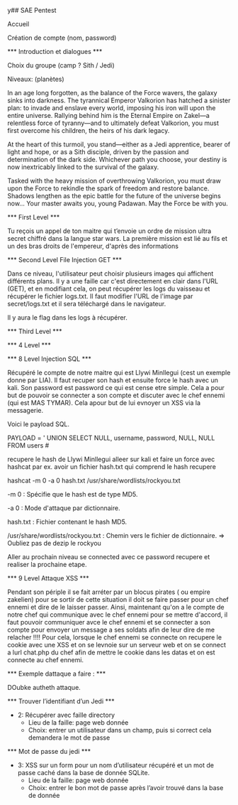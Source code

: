 y## SAE Pentest

Accueil

Création de compte (nom, password)

*** Introduction et dialogues ***

Choix du groupe (camp ? Sith / Jedi)

Niveaux: (planètes)


In an age long forgotten, as the balance of the Force wavers, the galaxy sinks into darkness. The tyrannical Emperor Valkorion has hatched a sinister plan: to invade and enslave every world, imposing his iron will upon the entire universe. Rallying behind him is the Eternal Empire on Zakel—a relentless force of tyranny—and to ultimately defeat Valkorion, you must first overcome his children, the heirs of his dark legacy.

At the heart of this turmoil, you stand—either as a Jedi apprentice, bearer of light and hope, or as a Sith disciple, driven by the passion and determination of the dark side. Whichever path you choose, your destiny is now inextricably linked to the survival of the galaxy.

Tasked with the heavy mission of overthrowing Valkorion, you must draw upon the Force to rekindle the spark of freedom and restore balance. Shadows lengthen as the epic battle for the future of the universe begins now… Your master awaits you, young Padawan. May the Force be with you.

*** First Level ***

Tu reçois un appel de ton maitre qui t’envoie un ordre de mission ultra secret chiffré dans la langue star wars. La première mission est lié au fils et un des bras droits de l'empereur, d'après des informations 


*** Second Level  File Injection GET ***

Dans ce niveau, l'utilisateur peut choisir plusieurs images qui affichent différents plans. Il y a une faille car c'est directement en clair dans l'URL (GET), et en modifiant cela, on peut récupérer les logs du vaisseau et récupérer le fichier logs.txt. Il faut modifier l'URL de l'image par secret/logs.txt et il sera téléchargé dans le navigateur.

Il y aura le flag dans les logs à récupérer.


*** Third Level ***




*** 4 Level ***


*** 8 Level Injection SQL ***

Récupéré le compte de notre maitre qui est Llywi Minllegui (cest un exemple donne par LIA). Il faut recuper son hash et ensuite force le hash avec un kali. Son password est password ce qui est cense etre simple.
Cela a pour but de pouvoir se connecter a son compte et discuter avec le chef ennemi (qui est MAS TYMAR). Cela  apour but de lui evnoyer un XSS via la messagerie.

Voici le payload SQL.

PAYLOAD = ' UNION SELECT NULL, username, password, NULL, NULL FROM users #

recupere le hash de Llywi Minllegui alleer sur kali et faire un force avec hashcat par ex.
avoir un fichier hash.txt qui comprend le hash recupere

hashcat -m 0 -a 0 hash.txt /usr/share/wordlists/rockyou.txt

-m 0 : Spécifie que le hash est de type MD5.

-a 0 : Mode d'attaque par dictionnaire.

hash.txt : Fichier contenant le hash MD5.

/usr/share/wordlists/rockyou.txt : Chemin vers le fichier de dictionnaire.
    => Oubliez pas de dezip le rockyou


Aller au prochain niveau se connected avec ce password recupere et realiser la prochaine etape.






*** 9 Level Attaque XSS ***

Pendant son périple il se fait arréter par un blocus pirates ( ou empire zakelien) pour se sortir de cette situation il doit se faire passer pour un chef ennemi et dire de le laisser passer.
Ainsi, maintenant qu'on a le compte de notre chef qui communique avec le chef ennemi pour se mettre d'accord, il faut pouvoir communiquer avce le chef ennemi et se connecter a son compte pour envoyer un message a ses soldats afin de leur dire de me relacher !!!!
Pour cela, lorsque le chef ennemi se connecte on recupere le cookie avec une XSS et on se levnoie sur un serveur web et on se connect a lurl chat.php du chef afin de mettre le cookie dans les datas et on est connecte au chef ennemi.



*** Exemple dattaque a faire :   ***

DOubke autheth attaque. 


*** Trouver l’identifiant d’un Jedi ***
- 2: Récupérer avec faille directory
    - Lieu de la faille: page web donnée
    - Choix: entrer un utilisateur dans un champ, puis si correct cela demandera le mot de passe

*** Mot de passe du jedi ***
- 3: XSS sur un form pour un nom d’utilisateur récupéré et un mot de passe caché dans la base de donnée SQLite.
    - Lieu de la faille: page web donnée
    - Choix: entrer le bon mot de passe après l’avoir trouvé dans la base de donnée
